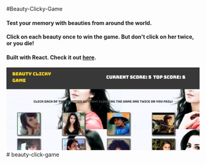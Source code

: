 #Beauty-Clicky-Game

#### Test your memory with beauties from around the world.

#### Click on each beauty once to win the game. But don't click on her twice, or you die!

#### Built with React. Check it out [here](https://mict2000.github.io/beauty-clicky-game/).

![screenshot](public/screenshot.png)# beauty-click-game
